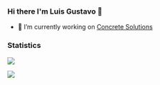 ### Hi there I'm Luis Gustavo 👋

- 🔭 I’m currently working on [Concrete Solutions](https://medium.com/concretebr)

### Statistics
 
 <p align="left"> 

<img src="https://metrics.lecoq.io/luis-gustavo?template=classic&base.community=0&base.repositories=0&activity=1&languages=1&isocalendar=1&followup=1&posts=1&stars=1&languages.ignored=Handlebars&posts.limit=1&posts.source=dev.to&isocalendar.duration=full-year&stars.limit=4&config.timezone=America%2FBelem" />
<!--<img src="https://github-readme-stats.vercel.app/api/top-langs/?username=marianapicolo&langs_count=5"  /> -->

 </p>
 
<p align="left"> 
 <img src="https://komarev.com/ghpvc/?username=luis-gustavo&style=flat-square&label=Visitors" />
</p>
